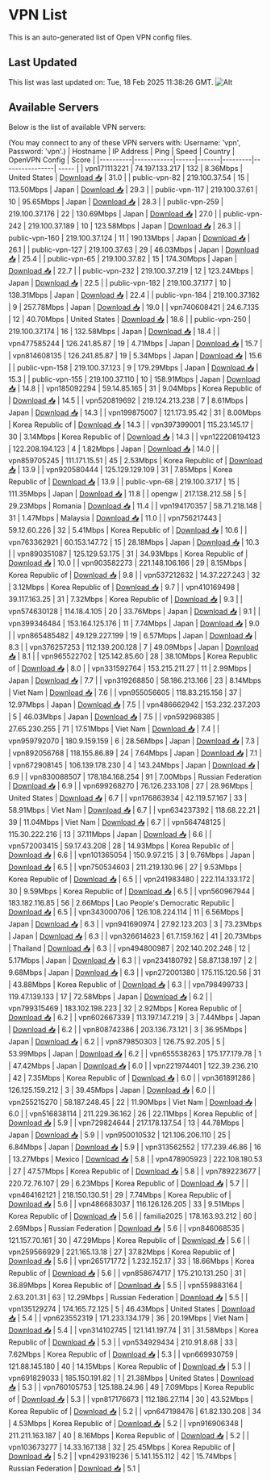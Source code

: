 # VPN List

This is an auto-generated list of Open VPN config files.

## Last Updated

This list was last updated on: Tue, 18 Feb 2025 11:38:26 GMT.
![Alt](https://repobeats.axiom.co/api/embed/186b98318ef1479477931607c1ad7d823f12451f.svg "Repobeats analytics image")

## Available Servers

Below is the list of available VPN servers:

(You may connect to any of these VPN servers with: Username: 'vpn', Password: 'vpn'.)
| Hostname | IP Address | Ping | Speed | Country | OpenVPN Config | Score |
|----------|------------|------|-------|---------|----------------| ----- |
| vpn171113221 | 74.197.133.217 | 132 | 8.36Mbps | United States | [Download 📥](./configs/server_0_US.ovpn) | 31.0 |
| public-vpn-82 | 219.100.37.54 | 15 | 113.50Mbps | Japan | [Download 📥](./configs/server_1_JP.ovpn) | 29.3 |
| public-vpn-117 | 219.100.37.61 | 10 | 95.65Mbps | Japan | [Download 📥](./configs/server_2_JP.ovpn) | 28.3 |
| public-vpn-259 | 219.100.37.176 | 22 | 130.69Mbps | Japan | [Download 📥](./configs/server_3_JP.ovpn) | 27.0 |
| public-vpn-242 | 219.100.37.189 | 10 | 123.58Mbps | Japan | [Download 📥](./configs/server_4_JP.ovpn) | 26.3 |
| public-vpn-160 | 219.100.37.124 | 11 | 190.13Mbps | Japan | [Download 📥](./configs/server_5_JP.ovpn) | 26.1 |
| public-vpn-127 | 219.100.37.63 | 29 | 46.03Mbps | Japan | [Download 📥](./configs/server_6_JP.ovpn) | 25.4 |
| public-vpn-65 | 219.100.37.82 | 15 | 174.30Mbps | Japan | [Download 📥](./configs/server_7_JP.ovpn) | 22.7 |
| public-vpn-232 | 219.100.37.219 | 12 | 123.24Mbps | Japan | [Download 📥](./configs/server_8_JP.ovpn) | 22.5 |
| public-vpn-182 | 219.100.37.177 | 10 | 138.31Mbps | Japan | [Download 📥](./configs/server_9_JP.ovpn) | 22.4 |
| public-vpn-184 | 219.100.37.162 | 9 | 257.78Mbps | Japan | [Download 📥](./configs/server_10_JP.ovpn) | 19.0 |
| vpn740608421 | 24.6.7.135 | 12 | 40.70Mbps | United States | [Download 📥](./configs/server_11_US.ovpn) | 18.6 |
| public-vpn-250 | 219.100.37.174 | 16 | 132.58Mbps | Japan | [Download 📥](./configs/server_12_JP.ovpn) | 18.4 |
| vpn477585244 | 126.241.85.87 | 19 | 4.71Mbps | Japan | [Download 📥](./configs/server_13_JP.ovpn) | 15.7 |
| vpn814608135 | 126.241.85.87 | 19 | 5.34Mbps | Japan | [Download 📥](./configs/server_14_JP.ovpn) | 15.6 |
| public-vpn-158 | 219.100.37.123 | 9 | 179.29Mbps | Japan | [Download 📥](./configs/server_15_JP.ovpn) | 15.3 |
| public-vpn-155 | 219.100.37.110 | 10 | 158.91Mbps | Japan | [Download 📥](./configs/server_16_JP.ovpn) | 14.8 |
| vpn185092294 | 59.14.85.165 | 31 | 9.04Mbps | Korea Republic of | [Download 📥](./configs/server_17_KR.ovpn) | 14.5 |
| vpn520819692 | 219.124.213.238 | 7 | 8.61Mbps | Japan | [Download 📥](./configs/server_18_JP.ovpn) | 14.3 |
| vpn199875007 | 121.173.95.42 | 31 | 8.00Mbps | Korea Republic of | [Download 📥](./configs/server_19_KR.ovpn) | 14.3 |
| vpn397399001 | 115.23.145.17 | 30 | 3.14Mbps | Korea Republic of | [Download 📥](./configs/server_20_KR.ovpn) | 14.3 |
| vpn122208194123 | 122.208.194.123 | 4 | 1.82Mbps | Japan | [Download 📥](./configs/server_21_JP.ovpn) | 14.0 |
| vpn859705245 | 111.171.15.51 | 45 | 2.53Mbps | Korea Republic of | [Download 📥](./configs/server_22_KR.ovpn) | 13.9 |
| vpn920580444 | 125.129.129.109 | 31 | 7.85Mbps | Korea Republic of | [Download 📥](./configs/server_23_KR.ovpn) | 13.9 |
| public-vpn-68 | 219.100.37.17 | 15 | 111.35Mbps | Japan | [Download 📥](./configs/server_24_JP.ovpn) | 11.8 |
| opengw | 217.138.212.58 | 5 | 29.23Mbps | Romania | [Download 📥](./configs/server_25_RO.ovpn) | 11.4 |
| vpn194170357 | 58.71.218.148 | 31 | 1.47Mbps | Malaysia | [Download 📥](./configs/server_26_MY.ovpn) | 11.0 |
| vpn756217443 | 59.12.60.226 | 32 | 5.41Mbps | Korea Republic of | [Download 📥](./configs/server_27_KR.ovpn) | 10.6 |
| vpn763362921 | 60.153.147.72 | 15 | 28.18Mbps | Japan | [Download 📥](./configs/server_28_JP.ovpn) | 10.3 |
| vpn890351087 | 125.129.53.175 | 31 | 34.93Mbps | Korea Republic of | [Download 📥](./configs/server_29_KR.ovpn) | 10.0 |
| vpn903582273 | 221.148.106.166 | 29 | 8.15Mbps | Korea Republic of | [Download 📥](./configs/server_30_KR.ovpn) | 9.8 |
| vpn537212632 | 14.37.227.243 | 32 | 3.12Mbps | Korea Republic of | [Download 📥](./configs/server_31_KR.ovpn) | 9.7 |
| vpn410169498 | 39.117.163.25 | 31 | 7.32Mbps | Korea Republic of | [Download 📥](./configs/server_32_KR.ovpn) | 9.3 |
| vpn574630128 | 114.18.4.105 | 20 | 33.76Mbps | Japan | [Download 📥](./configs/server_33_JP.ovpn) | 9.1 |
| vpn399346484 | 153.164.125.176 | 11 | 7.74Mbps | Japan | [Download 📥](./configs/server_34_JP.ovpn) | 9.0 |
| vpn865485482 | 49.129.227.199 | 19 | 6.57Mbps | Japan | [Download 📥](./configs/server_35_JP.ovpn) | 8.3 |
| vpn376257253 | 112.139.200.128 | 7 | 49.09Mbps | Japan | [Download 📥](./configs/server_36_JP.ovpn) | 8.1 |
| vpn965522702 | 125.142.85.60 | 28 | 38.10Mbps | Korea Republic of | [Download 📥](./configs/server_37_KR.ovpn) | 8.0 |
| vpn331592764 | 153.215.211.27 | 11 | 2.99Mbps | Japan | [Download 📥](./configs/server_38_JP.ovpn) | 7.7 |
| vpn319268850 | 58.186.213.166 | 23 | 8.14Mbps | Viet Nam | [Download 📥](./configs/server_39_VN.ovpn) | 7.6 |
| vpn955056605 | 118.83.215.156 | 37 | 12.97Mbps | Japan | [Download 📥](./configs/server_40_JP.ovpn) | 7.5 |
| vpn486662942 | 153.232.237.203 | 5 | 46.03Mbps | Japan | [Download 📥](./configs/server_41_JP.ovpn) | 7.5 |
| vpn592968385 | 27.65.230.255 | 71 | 17.51Mbps | Viet Nam | [Download 📥](./configs/server_42_VN.ovpn) | 7.4 |
| vpn959792070 | 180.9.159.159 | 6 | 28.56Mbps | Japan | [Download 📥](./configs/server_43_JP.ovpn) | 7.3 |
| vpn892056768 | 118.155.86.89 | 24 | 7.64Mbps | Japan | [Download 📥](./configs/server_44_JP.ovpn) | 7.1 |
| vpn672908145 | 106.139.178.230 | 4 | 143.24Mbps | Japan | [Download 📥](./configs/server_45_JP.ovpn) | 6.9 |
| vpn830088507 | 178.184.168.254 | 91 | 7.00Mbps | Russian Federation | [Download 📥](./configs/server_46_RU.ovpn) | 6.9 |
| vpn699268270 | 76.126.233.108 | 27 | 28.96Mbps | United States | [Download 📥](./configs/server_47_US.ovpn) | 6.7 |
| vpn176863934 | 42.119.57.167 | 33 | 58.91Mbps | Viet Nam | [Download 📥](./configs/server_48_VN.ovpn) | 6.7 |
| vpn634237392 | 118.68.22.21 | 39 | 11.04Mbps | Viet Nam | [Download 📥](./configs/server_49_VN.ovpn) | 6.7 |
| vpn564748125 | 115.30.222.216 | 13 | 37.11Mbps | Japan | [Download 📥](./configs/server_50_JP.ovpn) | 6.6 |
| vpn572003415 | 59.17.43.208 | 28 | 14.93Mbps | Korea Republic of | [Download 📥](./configs/server_51_KR.ovpn) | 6.6 |
| vpn101365054 | 150.9.97.215 | 3 | 9.76Mbps | Japan | [Download 📥](./configs/server_52_JP.ovpn) | 6.5 |
| vpn750534603 | 211.219.130.96 | 27 | 9.53Mbps | Korea Republic of | [Download 📥](./configs/server_53_KR.ovpn) | 6.5 |
| vpn241983480 | 222.114.133.172 | 30 | 9.59Mbps | Korea Republic of | [Download 📥](./configs/server_54_KR.ovpn) | 6.5 |
| vpn560967944 | 183.182.116.85 | 56 | 2.66Mbps | Lao People's Democratic Republic | [Download 📥](./configs/server_55_LA.ovpn) | 6.5 |
| vpn343000706 | 126.108.224.114 | 11 | 6.56Mbps | Japan | [Download 📥](./configs/server_56_JP.ovpn) | 6.3 |
| vpn941690974 | 27.92.123.203 | 3 | 73.23Mbps | Japan | [Download 📥](./configs/server_57_JP.ovpn) | 6.3 |
| vpn326614623 | 61.7.159.162 | 41 | 20.73Mbps | Thailand | [Download 📥](./configs/server_58_TH.ovpn) | 6.3 |
| vpn494800987 | 202.140.202.248 | 12 | 5.17Mbps | Japan | [Download 📥](./configs/server_59_JP.ovpn) | 6.3 |
| vpn234180792 | 58.87.138.197 | 2 | 9.68Mbps | Japan | [Download 📥](./configs/server_60_JP.ovpn) | 6.3 |
| vpn272001380 | 175.115.120.56 | 31 | 43.88Mbps | Korea Republic of | [Download 📥](./configs/server_61_KR.ovpn) | 6.3 |
| vpn798499733 | 119.47.139.133 | 17 | 72.58Mbps | Japan | [Download 📥](./configs/server_62_JP.ovpn) | 6.2 |
| vpn799315469 | 183.102.198.223 | 32 | 2.92Mbps | Korea Republic of | [Download 📥](./configs/server_63_KR.ovpn) | 6.2 |
| vpn602667339 | 113.197.147.219 | 3 | 7.44Mbps | Japan | [Download 📥](./configs/server_64_JP.ovpn) | 6.2 |
| vpn808742386 | 203.136.73.121 | 3 | 36.95Mbps | Japan | [Download 📥](./configs/server_65_JP.ovpn) | 6.2 |
| vpn879850303 | 126.75.92.205 | 5 | 53.99Mbps | Japan | [Download 📥](./configs/server_66_JP.ovpn) | 6.2 |
| vpn655538263 | 175.177.179.78 | 1 | 47.42Mbps | Japan | [Download 📥](./configs/server_67_JP.ovpn) | 6.0 |
| vpn221974401 | 122.39.236.210 | 42 | 7.35Mbps | Korea Republic of | [Download 📥](./configs/server_68_KR.ovpn) | 6.0 |
| vpn361891286 | 126.125.159.212 | 3 | 39.45Mbps | Japan | [Download 📥](./configs/server_69_JP.ovpn) | 6.0 |
| vpn255215270 | 58.187.248.45 | 22 | 11.90Mbps | Viet Nam | [Download 📥](./configs/server_70_VN.ovpn) | 6.0 |
| vpn516838114 | 211.229.36.162 | 26 | 22.11Mbps | Korea Republic of | [Download 📥](./configs/server_71_KR.ovpn) | 5.9 |
| vpn729824644 | 217.178.137.54 | 13 | 44.78Mbps | Japan | [Download 📥](./configs/server_72_JP.ovpn) | 5.9 |
| vpn950010532 | 121.106.206.110 | 25 | 6.84Mbps | Japan | [Download 📥](./configs/server_73_JP.ovpn) | 5.9 |
| vpn313562552 | 177.239.46.86 | 16 | 13.27Mbps | Mexico | [Download 📥](./configs/server_74_MX.ovpn) | 5.8 |
| vpn478905923 | 222.108.180.53 | 27 | 47.57Mbps | Korea Republic of | [Download 📥](./configs/server_75_KR.ovpn) | 5.8 |
| vpn789223677 | 220.72.76.107 | 29 | 6.23Mbps | Korea Republic of | [Download 📥](./configs/server_76_KR.ovpn) | 5.7 |
| vpn464162121 | 218.150.130.51 | 29 | 7.74Mbps | Korea Republic of | [Download 📥](./configs/server_77_KR.ovpn) | 5.6 |
| vpn486683037 | 116.126.126.205 | 33 | 9.51Mbps | Korea Republic of | [Download 📥](./configs/server_78_KR.ovpn) | 5.6 |
| familia2025 | 178.163.93.212 | 60 | 2.69Mbps | Russian Federation | [Download 📥](./configs/server_79_RU.ovpn) | 5.6 |
| vpn846068535 | 121.157.70.161 | 30 | 47.29Mbps | Korea Republic of | [Download 📥](./configs/server_80_KR.ovpn) | 5.6 |
| vpn259566929 | 221.165.13.18 | 27 | 37.82Mbps | Korea Republic of | [Download 📥](./configs/server_81_KR.ovpn) | 5.6 |
| vpn265171772 | 1.232.152.17 | 33 | 18.66Mbps | Korea Republic of | [Download 📥](./configs/server_82_KR.ovpn) | 5.6 |
| vpn858674717 | 175.210.131.250 | 31 | 36.89Mbps | Korea Republic of | [Download 📥](./configs/server_83_KR.ovpn) | 5.5 |
| vpn559883164 | 2.63.201.31 | 63 | 12.29Mbps | Russian Federation | [Download 📥](./configs/server_84_RU.ovpn) | 5.5 |
| vpn135129274 | 174.165.72.125 | 5 | 46.43Mbps | United States | [Download 📥](./configs/server_85_US.ovpn) | 5.4 |
| vpn623552319 | 171.233.134.179 | 36 | 20.19Mbps | Viet Nam | [Download 📥](./configs/server_86_VN.ovpn) | 5.4 |
| vpn314102745 | 121.141.197.74 | 31 | 31.58Mbps | Korea Republic of | [Download 📥](./configs/server_87_KR.ovpn) | 5.3 |
| vpn534929434 | 210.91.8.68 | 33 | 7.62Mbps | Korea Republic of | [Download 📥](./configs/server_88_KR.ovpn) | 5.3 |
| vpn669930759 | 121.88.145.180 | 40 | 14.15Mbps | Korea Republic of | [Download 📥](./configs/server_89_KR.ovpn) | 5.3 |
| vpn691829033 | 185.150.191.82 | 1 | 21.38Mbps | United States | [Download 📥](./configs/server_90_US.ovpn) | 5.3 |
| vpn760105753 | 125.188.24.96 | 49 | 7.09Mbps | Korea Republic of | [Download 📥](./configs/server_91_KR.ovpn) | 5.3 |
| vpn817176673 | 112.186.27.114 | 30 | 43.52Mbps | Korea Republic of | [Download 📥](./configs/server_92_KR.ovpn) | 5.2 |
| vpn647198476 | 61.82.130.208 | 34 | 4.53Mbps | Korea Republic of | [Download 📥](./configs/server_93_KR.ovpn) | 5.2 |
| vpn916906348 | 211.211.163.187 | 40 | 8.16Mbps | Korea Republic of | [Download 📥](./configs/server_94_KR.ovpn) | 5.2 |
| vpn103673277 | 14.33.167.138 | 32 | 25.45Mbps | Korea Republic of | [Download 📥](./configs/server_95_KR.ovpn) | 5.2 |
| vpn429319236 | 5.141.155.112 | 42 | 15.74Mbps | Russian Federation | [Download 📥](./configs/server_96_RU.ovpn) | 5.1 |
